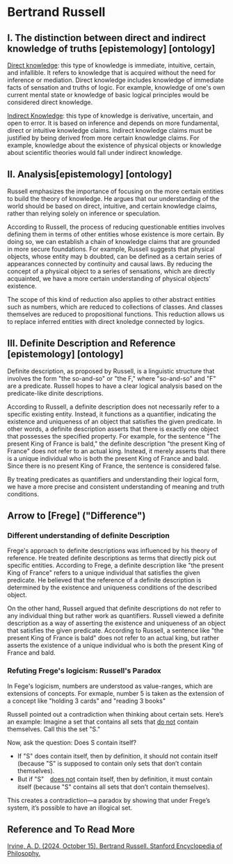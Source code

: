 # Bertrand Russell

## I. The distinction between direct and indirect knowledge of truths [epistemology] [ontology]

<span style = "text-decoration: underline;">Direct knowledge</span>: this type of knowledge is immediate, intuitive, certain, and infallible. It refers to knowledge that is acquired without the need for inference or mediation. Direct knowledge includes knowledge of immediate facts of sensation and truths of logic. For example, knowledge of one's own current mental state or knowledge of basic logical principles would be considered direct knowledge.

<span style = "text-decoration: underline;">Indirect Knowledge</span>: this type of knowledge is derivative, uncertain, and open to error. It is based on inference and depends on more fundamental, direct or intuitive knowledge claims. Indirect knowledge claims must be justified by being derived from more certain knowledge claims. For example, knowledge about the existence of physical objects or knowledge about scientific theories would fall under indirect knowledge.

## II. Analysis[epistemology] [ontology]
Russell emphasizes the importance of focusing on the more certain entities to build the theory of knowledge. He argues that our understanding of the world should be based on direct, intuitive, and certain knowledge claims, rather than relying solely on inference or speculation.

According to Russell, the process of reducing questionable entities involves defining them in terms of other entities whose existence is more certain. By doing so, we can establish a chain of knowledge claims that are grounded in more secure foundations. For example, Russell suggests that physical objects, whose entity may b doubted, can be defined as a certain series of appearances connected by continuity and causal laws. By reducing the concept of a physical object to a series of sensations, which are directly acquainted, we have a more certain understanding of physical objects' existence.

The scope of this kind of reduction also applies to other abstract entities such as numbers, which are reduced to collections of classes. And classes themselves are reduced to propositional functions. This reduction allows us to replace inferred entities with direct knoledge connected by logics.

## III. Definite Description and Reference [epistemology] [ontology]

Definite description, as proposed by Russell, is a linguistic structure that involves the form "the so-and-so" or "the F," where "so-and-so" and "F" are a predicate. Russell hopes to have a clear logical analysis based on the predicate-like dinite descriptions.

According to Russell, a definite description does not necessarily refer to a specific existing entity. Instead, it functions as a quantifier, indicating the existence and uniqueness of an object that satisfies the given predicate. In other words, a definite description asserts that there is exactly one object that possesses the specified property. For example, for the sentence "The present King of France is bald," the definite description "the present King of France" does not refer to an actual king. Instead, it merely asserts that there is a unique individual who is both the present King of France and bald. Since there is no present King of France, the sentence is considered false.

By treating predicates as quantifiers and understanding their logical form, we have a more precise and consistent understanding of meaning and truth conditions.


## Arrow to [Frege] ("Difference")

### Different understanding of definite Description

Frege's approach to definite descriptions was influenced by his theory of reference. He treated definite descriptions as terms that directly pick out specific entities. According to Frege, a definite description like "the present King of France" refers to a unique individual that satisfies the given predicate. He believed that the reference of a definite description is determined by the existence and uniqueness conditions of the described object.

On the other hand, Russell argued that definite descriptions do not refer to any individual thing but rather work as quantifiers. Russell viewed a definite description as a way of asserting the existence and uniqueness of an object that satisfies the given predicate. According to Russell, a sentence like "the present King of France is bald" does not refer to an actual king, but rather asserts the existence of a unique individual who is both the present King of France and bald.

### Refuting Frege's logicism: Russell's Paradox

In Fege's logicism, numbers are understood as value-ranges, which are extensions of concepts. For exmaple, number 5 is taken as the extension of a concept like "holding 3 cards" and "reading 3 books"

Russell pointed out a contradiction when thinking about certain sets. Here’s an example: Imagine a set that contains all sets that <u>do not</u> contain themselves. Call this the set "S." 

Now, ask the question: Does S contain itself?

- If "S" does contain itself, then by definition, it should not contain itself (because "S" is supposed to contain only sets that don’t contain themselves).
- But if "S"　<span style = "text-decoration: underline;">does not</span> contain itself, then by definition, it must contain itself (because "S" contains all sets that don’t contain themselves).

This creates a contradiction—a paradox by showing that  under Frege’s system, it’s possible to have an illogical set.

## Reference and To Read More

[Irvine, A. D. (2024, October 15). Bertrand Russell. Stanford Encyclopedia of Philosophy.](https://plato.stanford.edu/entries/russell/#pagetopright)


